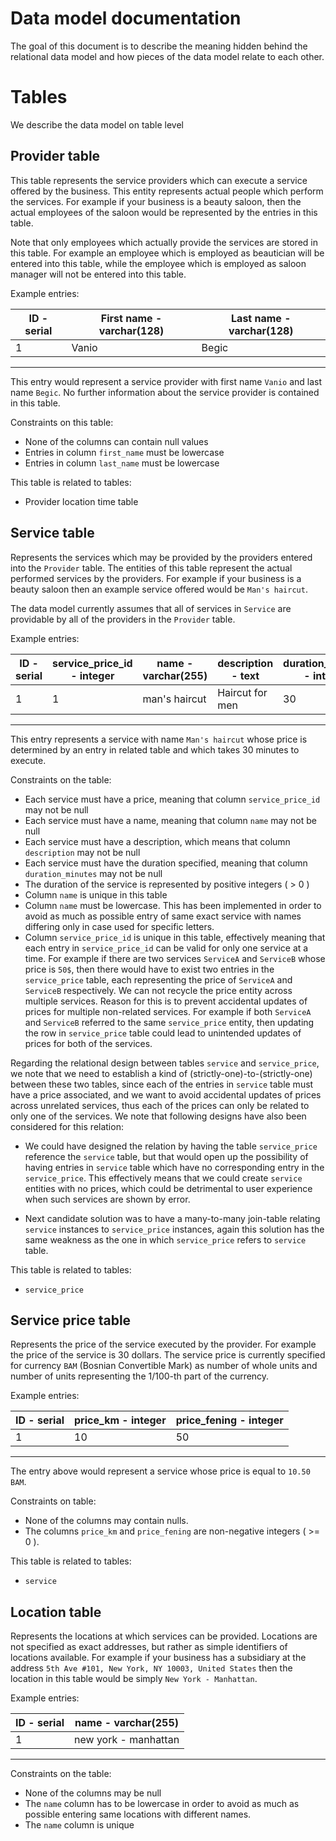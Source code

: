 # Data model documentation

The goal of this document is to describe the meaning hidden behind the relational data model and how pieces of the
data model relate to each other.


# Tables

We describe the data model on table level

## Provider table

This table represents the service providers which can execute a service offered by the business. This entity represents
actual people which perform the services. For example if your business is a beauty saloon, then the actual employees
of the saloon would be represented by the entries in this table.

Note that only employees which actually provide the services are stored in this table. For example an employee which
is employed as beautician will be entered into this table, while the employee which is employed as saloon manager 
will not be entered into this table. 

Example entries:

| ID - serial | First name - varchar(128) | Last name - varchar(128)
|-------------|---------------------------|--------------------------
|   1         |  Vanio                    | Begic                   |
_____________________________________________________________________

This entry would represent a service provider with first name `Vanio` and last name `Begic`. No further information
about the service provider is contained in this table.

Constraints on this table:
- None of the columns can contain null values
- Entries in column `first_name` must be lowercase
- Entries in column `last_name` must be lowercase

This table is related to tables:
- Provider location time table

## Service table

Represents the services which may be provided by the providers entered into the `Provider` table. The entities of
this table represent the actual performed services by the providers. For example if your business is a beauty saloon
then an example service offered would be `Man's haircut`.

The data model currently assumes that all of services in `Service` are providable by all of the providers in the
`Provider` table.

Example entries:

| ID - serial | service_price_id - integer | name - varchar(255) | description - text | duration_minutes - integer |
|-------------|----------------------------|---------------------|--------------------|----------------------------|
| 1           | 1                          | man's haircut       | Haircut for men    | 30                         |
-------------------------------------------------------------------------------------------------------------------

This entry represents a service with name `Man's haircut` whose price is determined by an entry in related table and 
which takes 30 minutes to execute. 

Constraints on the table:
- Each service must have a price, meaning that column `service_price_id` may not be null
- Each service must have a name, meaning that column `name` may not be null
- Each service must have a description, which means that column `description` may not be null
- Each service must have the duration specified, meaning that column `duration_minutes` may not be null
- The duration of the service is represented by positive integers ( > 0 )  
- Column `name` is unique in this table
- Column `name` must be lowercase. This has been implemented in order to avoid as much as possible entry of same exact
  service with names differing only in case used for specific letters.
- Column `service_price_id` is unique in this table, effectively meaning that each entry in `service_price_id` can be
  valid for only one service at a time. For example if there are two services `ServiceA` and `ServiceB` whose price is 
  `50$`, then there would have to exist two entries in the `service_price` table, each representing the price of 
  `ServiceA` and `ServiceB` respectively. We can not recycle the price entity across multiple services. Reason for this
  is to prevent accidental updates of prices for multiple non-related services. For example if both `ServiceA` and 
  `ServiceB` referred to the same `service_price` entity, then updating the row in `service_price` table could lead to
  unintended updates of prices for both of the services.
  
Regarding the relational design between tables `service` and `service_price`, we note that we need to establish a kind
of (strictly-one)-to-(strictly-one) between these two tables, since each of the entries in `service` table must have
a price associated, and we want to avoid accidental updates of prices across unrelated services, thus each of the prices
can only be related to only one of the services. We note that following designs have also been considered for this
relation:

- We could have designed the relation by having the table `service_price` reference the `service` table, but that would
  open up the possibility of having entries in `service` table which have no corresponding entry in the `service_price`.
  This effectively means that we could create `service` entities with no prices, which could be detrimental to user
  experience when such services are shown by error.
  
- Next candidate solution was to have a many-to-many join-table relating `service` instances to `service_price` instances,
  again this solution has the same weakness as the one in which `service_price` refers to `service` table.

This table is related to tables:
- `service_price`

## Service price table

Represents the price of the service executed by the provider. For example the price of the service is 30 dollars.
The service price is currently specified for currency `BAM` (Bosnian Convertible Mark) as number of whole units and 
number of units representing the 1/100-th part of the currency. 

Example entries:

| ID - serial | price_km - integer | price_fening - integer|
|-------------|--------------------|-----------------------|
|1            | 10                 | 50                    |
------------------------------------------------------------

The entry above would represent a service whose price is equal to `10.50 BAM`.

Constraints on table:
- None of the columns may contain nulls.
- The columns `price_km` and `price_fening` are non-negative integers ( >= 0 ).

This table is related to tables:
- `service`

## Location table

Represents the locations at which services can be provided. Locations are not specified as exact addresses, but rather
as simple identifiers of locations available. For example if your business has a subsidiary at the address
`5th Ave #101, New York, NY 10003, United States` then the location in this table would be simply `New York - Manhattan`.

Example entries:

| ID - serial | name - varchar(255) | 
|-------------|---------------------|
|1            | new york - manhattan|
-------------------------------------

Constraints on the table:

- None of the columns may be null
- The `name` column has to be lowercase in order to avoid as much as possible entering same locations with different
  names.
- The `name` column is unique

